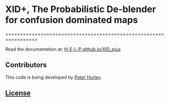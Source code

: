 
# XID+, The Probabilistic De-blender for confusion dominated maps
=================================================================

Read the documentation at: [H-E-L-P.github.io/XID_plus](H-E-L-P.github.io/XID_plus)

## Contributors

This code is being developed by [Peter Hurley](http://www.sussex.ac.uk/profiles/188689). 

## [License](Licence.md)


